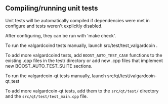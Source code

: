 Compiling/running unit tests
------------------------------------

Unit tests will be automatically compiled if dependencies were met in configure
and tests weren't explicitly disabled.

After configuring, they can be run with 'make check'.

To run the valgardcoind tests manually, launch src/test/test_valgardcoin .

To add more valgardcoind tests, add `BOOST_AUTO_TEST_CASE` functions to the existing
.cpp files in the test/ directory or add new .cpp files that
implement new BOOST_AUTO_TEST_SUITE sections.

To run the valgardcoin-qt tests manually, launch src/qt/test/valgardcoin-qt_test

To add more valgardcoin-qt tests, add them to the `src/qt/test/` directory and
the `src/qt/test/test_main.cpp` file.
